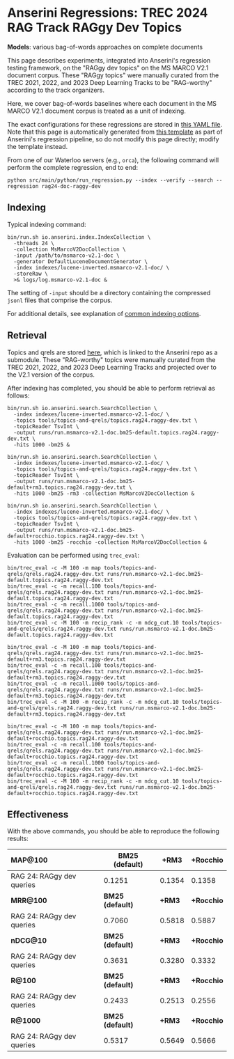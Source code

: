 # Anserini Regressions: TREC 2024 RAG Track RAGgy Dev Topics

**Models**: various bag-of-words approaches on complete documents

This page describes experiments, integrated into Anserini's regression testing framework, on the "RAGgy dev topics" on the MS MARCO V2.1 document corpus.
These "RAGgy topics" were manually curated from the TREC 2021, 2022, and 2023 Deep Learning Tracks to be "RAG-worthy" according to the track organizers.

Here, we cover bag-of-words baselines where each document in the MS MARCO V2.1 document corpus is treated as a unit of indexing.

The exact configurations for these regressions are stored in [this YAML file](../../src/main/resources/regression/rag24-doc-raggy-dev.yaml).
Note that this page is automatically generated from [this template](../../src/main/resources/docgen/templates/rag24-doc-raggy-dev.template) as part of Anserini's regression pipeline, so do not modify this page directly; modify the template instead.

From one of our Waterloo servers (e.g., `orca`), the following command will perform the complete regression, end to end:

```
python src/main/python/run_regression.py --index --verify --search --regression rag24-doc-raggy-dev
```

## Indexing

Typical indexing command:

```
bin/run.sh io.anserini.index.IndexCollection \
  -threads 24 \
  -collection MsMarcoV2DocCollection \
  -input /path/to/msmarco-v2.1-doc \
  -generator DefaultLuceneDocumentGenerator \
  -index indexes/lucene-inverted.msmarco-v2.1-doc/ \
  -storeRaw \
  >& logs/log.msmarco-v2.1-doc &
```

The setting of `-input` should be a directory containing the compressed `jsonl` files that comprise the corpus.

For additional details, see explanation of [common indexing options](../../docs/common-indexing-options.md).

## Retrieval

Topics and qrels are stored [here](https://github.com/castorini/anserini-tools/tree/master/topics-and-qrels), which is linked to the Anserini repo as a submodule.
These "RAG-worthy" topics were manually curated from the TREC 2021, 2022, and 2023 Deep Learning Tracks and projected over to the V2.1 version of the corpus.

After indexing has completed, you should be able to perform retrieval as follows:

```
bin/run.sh io.anserini.search.SearchCollection \
  -index indexes/lucene-inverted.msmarco-v2.1-doc/ \
  -topics tools/topics-and-qrels/topics.rag24.raggy-dev.txt \
  -topicReader TsvInt \
  -output runs/run.msmarco-v2.1-doc.bm25-default.topics.rag24.raggy-dev.txt \
  -hits 1000 -bm25 &

bin/run.sh io.anserini.search.SearchCollection \
  -index indexes/lucene-inverted.msmarco-v2.1-doc/ \
  -topics tools/topics-and-qrels/topics.rag24.raggy-dev.txt \
  -topicReader TsvInt \
  -output runs/run.msmarco-v2.1-doc.bm25-default+rm3.topics.rag24.raggy-dev.txt \
  -hits 1000 -bm25 -rm3 -collection MsMarcoV2DocCollection &

bin/run.sh io.anserini.search.SearchCollection \
  -index indexes/lucene-inverted.msmarco-v2.1-doc/ \
  -topics tools/topics-and-qrels/topics.rag24.raggy-dev.txt \
  -topicReader TsvInt \
  -output runs/run.msmarco-v2.1-doc.bm25-default+rocchio.topics.rag24.raggy-dev.txt \
  -hits 1000 -bm25 -rocchio -collection MsMarcoV2DocCollection &
```

Evaluation can be performed using `trec_eval`:

```
bin/trec_eval -c -M 100 -m map tools/topics-and-qrels/qrels.rag24.raggy-dev.txt runs/run.msmarco-v2.1-doc.bm25-default.topics.rag24.raggy-dev.txt
bin/trec_eval -c -m recall.100 tools/topics-and-qrels/qrels.rag24.raggy-dev.txt runs/run.msmarco-v2.1-doc.bm25-default.topics.rag24.raggy-dev.txt
bin/trec_eval -c -m recall.1000 tools/topics-and-qrels/qrels.rag24.raggy-dev.txt runs/run.msmarco-v2.1-doc.bm25-default.topics.rag24.raggy-dev.txt
bin/trec_eval -c -M 100 -m recip_rank -c -m ndcg_cut.10 tools/topics-and-qrels/qrels.rag24.raggy-dev.txt runs/run.msmarco-v2.1-doc.bm25-default.topics.rag24.raggy-dev.txt

bin/trec_eval -c -M 100 -m map tools/topics-and-qrels/qrels.rag24.raggy-dev.txt runs/run.msmarco-v2.1-doc.bm25-default+rm3.topics.rag24.raggy-dev.txt
bin/trec_eval -c -m recall.100 tools/topics-and-qrels/qrels.rag24.raggy-dev.txt runs/run.msmarco-v2.1-doc.bm25-default+rm3.topics.rag24.raggy-dev.txt
bin/trec_eval -c -m recall.1000 tools/topics-and-qrels/qrels.rag24.raggy-dev.txt runs/run.msmarco-v2.1-doc.bm25-default+rm3.topics.rag24.raggy-dev.txt
bin/trec_eval -c -M 100 -m recip_rank -c -m ndcg_cut.10 tools/topics-and-qrels/qrels.rag24.raggy-dev.txt runs/run.msmarco-v2.1-doc.bm25-default+rm3.topics.rag24.raggy-dev.txt

bin/trec_eval -c -M 100 -m map tools/topics-and-qrels/qrels.rag24.raggy-dev.txt runs/run.msmarco-v2.1-doc.bm25-default+rocchio.topics.rag24.raggy-dev.txt
bin/trec_eval -c -m recall.100 tools/topics-and-qrels/qrels.rag24.raggy-dev.txt runs/run.msmarco-v2.1-doc.bm25-default+rocchio.topics.rag24.raggy-dev.txt
bin/trec_eval -c -m recall.1000 tools/topics-and-qrels/qrels.rag24.raggy-dev.txt runs/run.msmarco-v2.1-doc.bm25-default+rocchio.topics.rag24.raggy-dev.txt
bin/trec_eval -c -M 100 -m recip_rank -c -m ndcg_cut.10 tools/topics-and-qrels/qrels.rag24.raggy-dev.txt runs/run.msmarco-v2.1-doc.bm25-default+rocchio.topics.rag24.raggy-dev.txt
```

## Effectiveness

With the above commands, you should be able to reproduce the following results:

| **MAP@100**                                                                                                  | **BM25 (default)**| **+RM3**  | **+Rocchio**|
|:-------------------------------------------------------------------------------------------------------------|-----------|-----------|-----------|
| RAG 24: RAGgy dev queries                                                                                    | 0.1251    | 0.1354    | 0.1358    |
| **MRR@100**                                                                                                  | **BM25 (default)**| **+RM3**  | **+Rocchio**|
| RAG 24: RAGgy dev queries                                                                                    | 0.7060    | 0.5818    | 0.5887    |
| **nDCG@10**                                                                                                  | **BM25 (default)**| **+RM3**  | **+Rocchio**|
| RAG 24: RAGgy dev queries                                                                                    | 0.3631    | 0.3280    | 0.3332    |
| **R@100**                                                                                                    | **BM25 (default)**| **+RM3**  | **+Rocchio**|
| RAG 24: RAGgy dev queries                                                                                    | 0.2433    | 0.2513    | 0.2556    |
| **R@1000**                                                                                                   | **BM25 (default)**| **+RM3**  | **+Rocchio**|
| RAG 24: RAGgy dev queries                                                                                    | 0.5317    | 0.5649    | 0.5666    |
